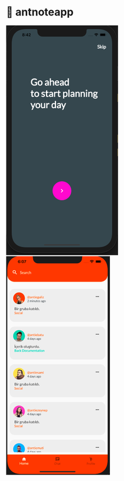 
# 🐜 antnoteapp

![Image of Basics](https://github.com/gulnurumur/antnote/blob/main/assets/screens/intropage.png)![Image of Basics](https://github.com/gulnurumur/antnote/blob/main/assets/screens/homepage.png)



